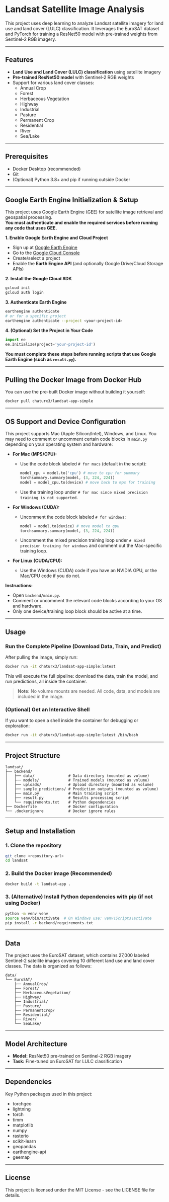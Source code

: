 # Landsat Satellite Image Analysis

This project uses deep learning to analyze Landsat satellite imagery for land use and land cover (LULC) classification. It leverages the EuroSAT dataset and PyTorch for training a ResNet50 model with pre-trained weights from Sentinel-2 RGB imagery.

---

## Features

- **Land Use and Land Cover (LULC) classification** using satellite imagery
- **Pre-trained ResNet50 model** with Sentinel-2 RGB weights
- Support for various land cover classes:
  - Annual Crop
  - Forest
  - Herbaceous Vegetation
  - Highway
  - Industrial
  - Pasture
  - Permanent Crop
  - Residential
  - River
  - Sea/Lake

---

## Prerequisites

- Docker Desktop (recommended)
- Git
- (Optional) Python 3.8+ and pip if running outside Docker

---

## Google Earth Engine Initialization & Setup

This project uses Google Earth Engine (GEE) for satellite image retrieval and geospatial processing.  
**You must authenticate and enable the required services before running any code that uses GEE.**

**1. Enable Google Earth Engine and Cloud Project**

- Sign up at [Google Earth Engine](https://signup.earthengine.google.com/)
- Go to the [Google Cloud Console](https://console.cloud.google.com/)
- Create/select a project
- Enable the **Earth Engine API** (and optionally Google Drive/Cloud Storage APIs)

**2. Install the Google Cloud SDK**

```sh
gcloud init
gcloud auth login
```

**3. Authenticate Earth Engine**

```sh
earthengine authenticate
# or for a specific project
earthengine authenticate --project <your-project-id>
```

**4. (Optional) Set the Project in Your Code**

```python
import ee
ee.Initialize(project='your-project-id')
```

**You must complete these steps before running scripts that use Google Earth Engine (such as `result.py`).**

---

## Pulling the Docker Image from Docker Hub

You can use the pre-built Docker image without building it yourself:

```bash
docker pull chaturx3/landsat-app-simple
```

---

## OS Support and Device Configuration

This project supports Mac (Apple Silicon/Intel), Windows, and Linux. You may need to comment or uncomment certain code blocks in `main.py` depending on your operating system and hardware:

- **For Mac (MPS/CPU):**

  - Use the code block labeled `# for macs` (default in the script):
    ```python
    model_cpu = model.to('cpu') # move to cpu for summary
    torchsummary.summary(model, (3, 224, 224))
    model = model_cpu.to(device) # move back to mps for training
    ```
  - Use the training loop under `# for mac since mixed precision training is not supported`.

- **For Windows (CUDA):**

  - Uncomment the code block labeled `# for windows`:
    ```python
    model = model.to(device) # move model to gpu
    torchsummary.summary(model, (3, 224, 224))
    ```
  - Uncomment the mixed precision training loop under `# mixed precision training for windows` and comment out the Mac-specific training loop.

- **For Linux (CUDA/CPU):**
  - Use the Windows (CUDA) code if you have an NVIDIA GPU, or the Mac/CPU code if you do not.

**Instructions:**

- Open `backend/main.py`.
- Comment or uncomment the relevant code blocks according to your OS and hardware.
- Only one device/training loop block should be active at a time.

---

## Usage

### Run the Complete Pipeline (Download Data, Train, and Predict)

After pulling the image, simply run:

```bash
docker run -it chaturx3/landsat-app-simple:latest
```

This will execute the full pipeline: download the data, train the model, and run predictions, all inside the container.

> **Note:** No volume mounts are needed. All code, data, and models are included in the image.

### (Optional) Get an Interactive Shell

If you want to open a shell inside the container for debugging or exploration:

```bash
docker run -it chaturx3/landsat-app-simple:latest /bin/bash
```

---

## Project Structure

```
landsat/
├── backend/
│   ├── data/               # Data directory (mounted as volume)
│   ├── models/             # Trained models (mounted as volume)
│   ├── uploads/            # Upload directory (mounted as volume)
│   ├── sample_predictions/ # Prediction outputs (mounted as volume)
│   ├── main.py             # Main training script
│   ├── result.py           # Results processing script
│   └── requirements.txt    # Python dependencies
├── Dockerfile              # Docker configuration
└── .dockerignore           # Docker ignore rules
```

---

## Setup and Installation

### 1. Clone the repository

```bash
git clone <repository-url>
cd landsat
```

### 2. Build the Docker image (Recommended)

```bash
docker build -t landsat-app .
```

### 3. (Alternative) Install Python dependencies with pip (if not using Docker)

```bash
python -m venv venv
source venv/bin/activate  # On Windows use: venv\Scripts\activate
pip install -r backend/requirements.txt
```

---

## Data

The project uses the EuroSAT dataset, which contains 27,000 labeled Sentinel-2 satellite images covering 10 different land use and land cover classes. The data is organized as follows:

```
data/
└── EuroSAT/
    ├── AnnualCrop/
    ├── Forest/
    ├── HerbaceousVegetation/
    ├── Highway/
    ├── Industrial/
    ├── Pasture/
    ├── PermanentCrop/
    ├── Residential/
    ├── River/
    └── SeaLake/
```

---

## Model Architecture

- **Model:** ResNet50 pre-trained on Sentinel-2 RGB imagery
- **Task:** Fine-tuned on EuroSAT for LULC classification

---

## Dependencies

Key Python packages used in this project:

- torchgeo
- lightning
- torch
- timm
- matplotlib
- numpy
- rasterio
- scikit-learn
- geopandas
- earthengine-api
- geemap

---

## License

This project is licensed under the MIT License - see the LICENSE file for details.

